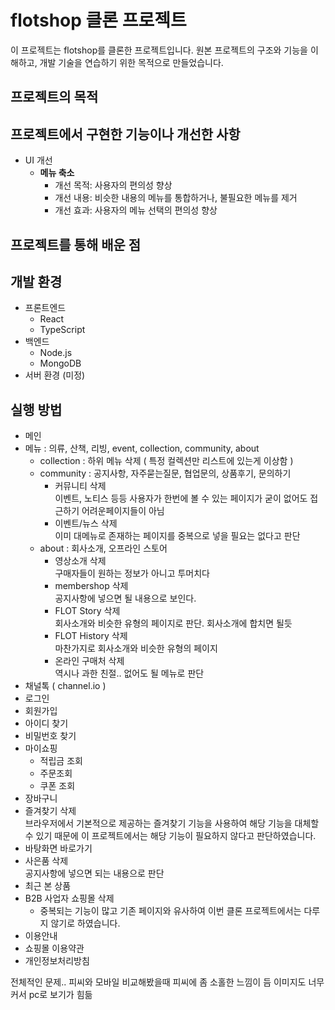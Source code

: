 # flotshop 클론 프로젝트

이 프로젝트는 flotshop를 클론한 프로젝트입니다. 원본 프로젝트의 구조와 기능을 이해하고, 개발 기술을 연습하기 위한 목적으로 만들었습니다.

## 프로젝트의 목적

## 프로젝트에서 구현한 기능이나 개선한 사항
- UI 개선
    - **메뉴 축소**
        - 개선 목적: 사용자의 편의성 향상
        - 개선 내용: 비슷한 내용의 메뉴를 통합하거나, 불필요한 메뉴를 제거
        - 개선 효과: 사용자의 메뉴 선택의 편의성 향상

## 프로젝트를 통해 배운 점

## 개발 환경
* 프론트엔드
    * React
    * TypeScript
* 백엔드
    * Node.js
    * MongoDB
* 서버 환경 (미정)

## 실행 방법


- 메인
- 메뉴 : 의류, 산책, 리빙, event, collection, community, about
    - collection : 하위 메뉴 삭제 ( 특정 컬렉션만 리스트에 있는게 이상함 )
    - community : 공지사항, 자주묻는질문, 협업문의, 상품후기, 문의하기
        - 커뮤니티 삭제<br />
            이벤트, 노티스 등등 사용자가 한번에 볼 수 있는 페이지가 굳이 없어도 접근하기 어려운페이지들이 아님
        - 이벤트/뉴스 삭제 <br />
            이미 대메뉴로 존재하는 페이지를 중복으로 넣을 필요는 없다고 판단
    - about : 회사소개, 오프라인 스토어
        - 영상소개 삭제<br />
            구매자들이 원하는 정보가 아니고 투머치다
        - membershop 삭제<br />
            공지사항에 넣으면 될 내용으로 보인다.
        - FLOT Story 삭제<br />
            회사소개와 비슷한 유형의 페이지로 판단. 회사소개에 합치면 될듯
        - FLOT History 삭제<br />
            마찬가지로 회사소개와 비슷한 유형의 페이지
        - 온라인 구매처 삭제<br />
            역시나 과한 친절.. 없어도 될 메뉴로 판단
- 채널톡 ( channel.io )
- 로그인
- 회원가입
- 아이디 찾기
- 비밀번호 찾기
- 마이쇼핑
    - 적립금 조회
    - 주문조회
    - 쿠폰 조회
- 장바구니
- 즐겨찾기 삭제<br/>
    브라우저에서 기본적으로 제공하는 즐겨찾기 기능을 사용하여 해당 기능을 대체할 수 있기 때문에 이 프로젝트에서는 해당 기능이 필요하지 않다고 판단하였습니다.
- 바탕화면 바로가기
- 사은품 삭제<br /> 
    공지사항에 넣으면 되는 내용으로 판단
- 최근 본 상품
- B2B 사업자 쇼핑몰 삭제
    - 중복되는 기능이 많고 기존 페이지와 유사하여 이번 클론 프로젝트에서는 다루지 않기로 하였습니다.
- 이용안내
- 쇼핑몰 이용약관
- 개인정보처리방침

전체적인 문제..
피씨와 모바일 비교해봤을때 피씨에 좀 소홀한 느낌이 듬 이미지도 너무 커서 pc로 보기가 힘듦